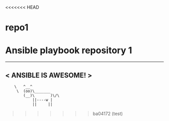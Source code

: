 <<<<<<< HEAD
# repo1
Ansible playbook repository 1
=======
 _____________________ 
< ANSIBLE IS AWESOME! >
 --------------------- 
        \   ^__^
         \  (oo)\_______
            (__)\       )\/\
                ||----w |
                ||     ||
>>>>>>> ba04172 (test)
